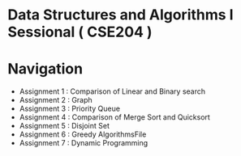 # Data Structures and Algorithms I Sessional ( CSE204 )
# Navigation
- Assignment 1 : Comparison of Linear and Binary search
- Assignment 2 : Graph 
- Assignment 3 : Priority Queue
- Assignment 4 : Comparison of Merge Sort and Quicksort
- Assignment 5 : Disjoint Set
- Assignment 6 : Greedy AlgorithmsFile
- Assignment 7 : Dynamic Programming
